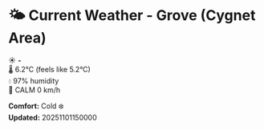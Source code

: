 # 🌤️ Current Weather - Grove (Cygnet Area)

☀️ **-**  
🌡️ 6.2°C (feels like 5.2°C)  
💧 97% humidity  
💨 CALM 0 km/h  

**Comfort:** Cold ❄️  
**Updated:** 20251101150000
